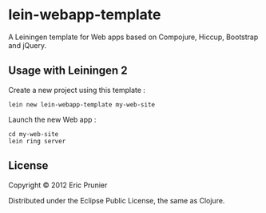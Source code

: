 # lein-webapp-template

A Leiningen template for Web apps based on Compojure, Hiccup, Bootstrap and jQuery.

## Usage with Leiningen 2

Create a new project using this template :

    lein new lein-webapp-template my-web-site

Launch the new Web app : 

    cd my-web-site
    lein ring server

## License

Copyright © 2012 Eric Prunier

Distributed under the Eclipse Public License, the same as Clojure.
